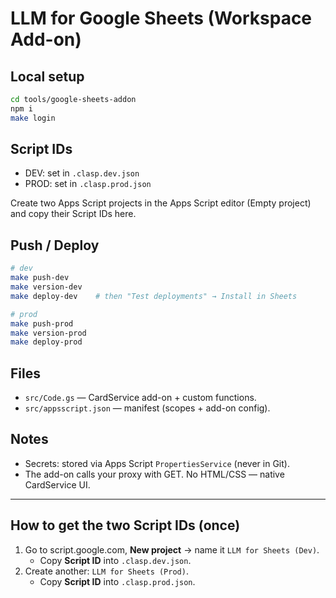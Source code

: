 # LLM for Google Sheets (Workspace Add-on)

## Local setup

```bash
cd tools/google-sheets-addon
npm i
make login
````

## Script IDs

* DEV: set in `.clasp.dev.json`
* PROD: set in `.clasp.prod.json`

Create two Apps Script projects in the Apps Script editor (Empty project) and copy their Script IDs here.

## Push / Deploy

```bash
# dev
make push-dev
make version-dev
make deploy-dev    # then "Test deployments" → Install in Sheets

# prod
make push-prod
make version-prod
make deploy-prod
```

## Files

* `src/Code.gs` — CardService add-on + custom functions.
* `src/appsscript.json` — manifest (scopes + add-on config).

## Notes

* Secrets: stored via Apps Script `PropertiesService` (never in Git).
* The add-on calls your proxy with GET. No HTML/CSS — native CardService UI.

---

## How to get the two Script IDs (once)

1) Go to script.google.com, **New project** → name it `LLM for Sheets (Dev)`.
    - Copy **Script ID** into `.clasp.dev.json`.
2) Create another: `LLM for Sheets (Prod)`.
    - Copy **Script ID** into `.clasp.prod.json`.
